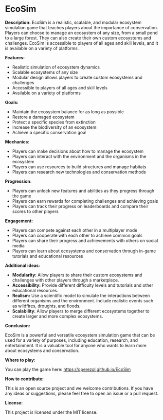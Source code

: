 # EcoSim

**Description:** EcoSim is a realistic, scalable, and modular ecosystem simulation game that teaches players about the importance of conservation. Players can choose to manage an ecosystem of any size, from a small pond to a large forest. They can also create their own custom ecosystems and challenges. EcoSim is accessible to players of all ages and skill levels, and it is available on a variety of platforms.

**Features:**

* Realistic simulation of ecosystem dynamics
* Scalable ecosystems of any size
* Modular design allows players to create custom ecosystems and challenges
* Accessible to players of all ages and skill levels
* Available on a variety of platforms

**Goals:**

* Maintain the ecosystem balance for as long as possible
* Restore a damaged ecosystem
* Protect a specific species from extinction
* Increase the biodiversity of an ecosystem
* Achieve a specific conservation goal

**Mechanics:**

* Players can make decisions about how to manage the ecosystem
* Players can interact with the environment and the organisms in the ecosystem
* Players can use resources to build structures and manage habitats
* Players can research new technologies and conservation methods

**Progression:**

* Players can unlock new features and abilities as they progress through the game
* Players can earn rewards for completing challenges and achieving goals
* Players can track their progress on leaderboards and compare their scores to other players

**Engagement:**

* Players can compete against each other in a multiplayer mode
* Players can cooperate with each other to achieve common goals
* Players can share their progress and achievements with others on social media
* Players can learn about ecosystems and conservation through in-game tutorials and educational resources

**Additional ideas:**

* **Modularity:** Allow players to share their custom ecosystems and challenges with other players through a marketplace.
* **Accessibility:** Provide different difficulty levels and tutorials and other educational resources.
* **Realism:** Use a scientific model to simulate the interactions between different organisms and the environment. Include realistic events such as wildfires, droughts, and floods.
* **Scalability:** Allow players to merge different ecosystems together to create larger and more complex ecosystems.

**Conclusion:**

EcoSim is a powerful and versatile ecosystem simulation game that can be used for a variety of purposes, including education, research, and entertainment. It is a valuable tool for anyone who wants to learn more about ecosystems and conservation.

**Where to play:**

You can play the game here: https://operezol.github.io/EcoSim

**How to contribute:**

This is an open source project and we welcome contributions. If you have any ideas or suggestions, please feel free to open an issue or a pull request.

**License:**

This project is licensed under the MIT license.